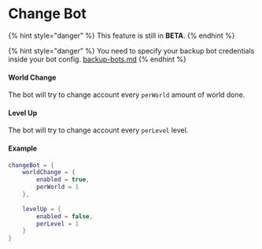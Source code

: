 # Change Bot

{% hint style="danger" %}
This feature is still in **BETA**.
{% endhint %}

{% hint style="danger" %}
You need to specify your backup bot credentials inside your bot config. [backup-bots.md](../../bots-configuration/backup-bots.md "mention")
{% endhint %}

#### World Change

The bot will try to change account every `perWorld` amount of world done.

#### Level Up

The bot will try to change account every `perLevel` level.

#### Example

```lua
changeBot = {
    worldChange = {
        enabled = true,
        perWorld = 1
    },
    
    levelUp = {
        enabled = false,
        perLevel = 1
    }
}
```
